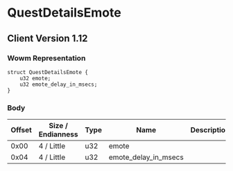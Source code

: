 # QuestDetailsEmote

## Client Version 1.12

### Wowm Representation
```rust,ignore
struct QuestDetailsEmote {
    u32 emote;
    u32 emote_delay_in_msecs;
}
```
### Body

| Offset | Size / Endianness | Type | Name | Description | Comment |
| ------ | ----------------- | ---- | ---- | ----------- | ------- |
| 0x00 | 4 / Little | u32 | emote |  |  |
| 0x04 | 4 / Little | u32 | emote_delay_in_msecs |  |  |

